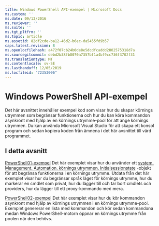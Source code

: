 ```yaml
---
title: Windows PowerShell API-exempel | Microsoft Docs
ms.custom: ''
ms.date: 09/13/2016
ms.reviewer: ''
ms.suite: ''
ms.tgt_pltfrm: ''
ms.topic: article
ms.assetid: 82df2cde-ba12-46d2-b6ec-da5455fd9b57
caps.latest.revision: 8
ms.openlocfilehash: a472f07cb24b0de8e5dcdfcaddd2802575318d7a
ms.sourcegitcommit: debd2b38fb8070a7357bf1a4bf9cc736f3702f31
ms.translationtype: MT
ms.contentlocale: sv-SE
ms.lasthandoff: 12/05/2019
ms.locfileid: "72353006"
---
```

# <a name="windows-powershell-api-samples"></a>Windows PowerShell API-exempel

Det här avsnittet innehåller exempel kod som visar hur du skapar körnings utrymmen som begränsar funktionerna och hur du kan köra kommandon asynkront med hjälp av en körnings utrymme-pool för att ange körnings utrymmen. Du kan använda Microsoft Visual Studio för att skapa ett konsol program och sedan kopiera koden från ämnena i det här avsnittet till värd programmet.

## <a name="in-this-section"></a>I detta avsnitt

[PowerShell01-exempel](./windows-powershell01-sample.md) Det här exemplet visar hur du använder ett [system. Management. Automation. körnings utrymmen. Initialsessionstate](/dotnet/api/System.Management.Automation.Runspaces.InitialSessionState) -objekt för att begränsa funktionerna i en körnings utrymme. Utdata från det här exemplet visar hur du begränsar språk läget för körnings utrymme, hur du markerar en cmdlet som privat, hur du lägger till och tar bort cmdlets och providers, hur du lägger till ett proxy-kommando med mera.

[PowerShell02-exempel](./windows-powershell02-sample.md) Det här exemplet visar hur du kör kommandon asynkront med hjälp av körnings utrymmen i en körnings utrymme-pool. Exemplet genererar en lista med kommandon och kör sedan kommandona medan Windows PowerShell-motorn öppnar en körnings utrymme från poolen när den behövs.